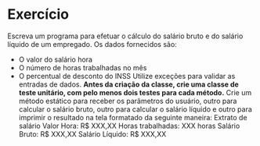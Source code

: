 # Exercício
Escreva um programa para efetuar o cálculo do salário bruto e
do salário líquido de um empregado. Os dados fornecidos são:
- O valor do salário hora
- O número de horas trabalhadas no mês
- O percentual de desconto do INSS
Utilize exceções para validar as entradas de dados.
**Antes da criação da classe, crie uma classe de teste unitário, com pelo
menos dois testes para cada método.**
Crie um método estático para receber os parâmetros do usuário, outro para
calcular o salário bruto, outro para calcular o salário líquido e outro para
imprimir o resultado na tela formatado da seguinte maneira:
Extrato de salário
Valor Hora: R$ XXX,XX
Horas trabalhadas: XXX horas
Salário Bruto: R$ XXX,XX
Salário Líquido: R$ XXX,XX